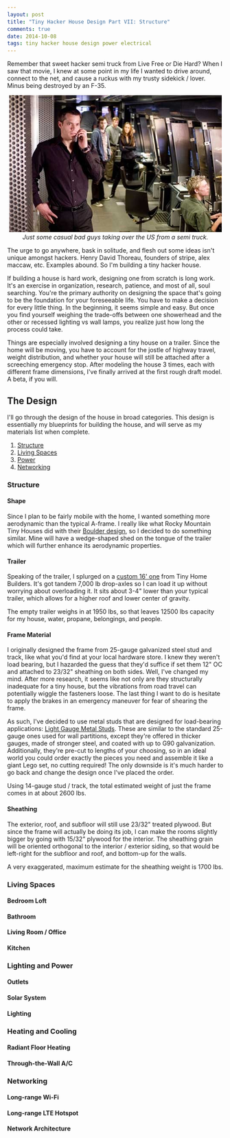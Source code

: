 ```yaml
---
layout: post
title: "Tiny Hacker House Design Part VII: Structure"
comments: true
date: 2014-10-08
tags: tiny hacker house design power electrical
---
```


<p class="lead">
Remember that sweet hacker semi truck from Live Free or Die Hard? When I saw
that movie, I knew at some point in my life I wanted to drive around, connect
to the net, and cause a ruckus with my trusty sidekick / lover. Minus being
destroyed by an F-35.
</p>

<center>
  <img src="/img/semi.jpg" alt="Semi">
  <div class="caption">
    <i>
      Just some casual bad guys taking over the US from a semi truck.
    </i>
  </div>
</center>

The urge to go anywhere, bask in solitude, and flesh out some ideas isn't
unique amongst hackers. Henry David Thoreau, founders of stripe, alex maccaw,
etc. Examples abound. So I'm building a tiny hacker house. 

If building a house is hard work, designing one from scratch is long work.
It's an exercise in organization, research, patience, and most of all, soul
searching. You're the primary authority on designing the space that's going to
be the foundation for your foreseeable life. You have to make a decision for
every little thing. In the beginning, it seems simple and easy. But once you
find yourself weighing the trade-offs between one showerhead and the other or
recessed lighting vs wall lamps, you realize just how long the process could
take.

Things are especially involved designing a tiny house on a trailer. Since the
home will be moving, you have to account for the jostle of highway travel,
weight distribution, and whether your house will still be attached after a
screeching emergency stop.  After modeling the house 3 times, each with
different frame dimensions, I've finally arrived at the first rough draft
model. A beta, if you will.

## The Design

I'll go through the design of the house in broad categories. This design is
essentially my blueprints for building the house, and will serve as my
materials list when complete.

<ol>
  <li><a href="#structure">Structure</a></li>
  <li><a href="#living-spaces">Living Spaces</a></li>
  <li><a href="#power">Power</a></li>
  <li><a href="#networking">Networking</a></li>
</ol>

<a name="structure"></a>
### Structure

#### Shape

Since I plan to be fairly mobile with the home, I wanted something more
aerodynamic than the typical A-frame. I really like what Rocky Mountain Tiny
Houses did with their [Boulder
design](http://rockymountaintinyhouses.com/plans/boulder), so I decided to do
something similar. Mine will have a wedge-shaped shed on the tongue of the
trailer which will further enhance its aerodynamic properties.

#### Trailer

Speaking of the trailer, I splurged on a [custom 16'
one](http://www.tinyhomebuilders.com/tiny-house-trailers) from Tiny Home
Builders. It's got tandem 7,000 lb drop-axles so I can load it up without worrying
about overloading it. It sits about 3-4" lower than your typical trailer, which
allows for a higher roof and lower center of gravity.

The empty trailer weighs in at 1950 lbs, so that leaves 12500 lbs capacity for
my house, water, propane, belongings, and people.

#### Frame Material

I originally designed the frame from 25-gauge galvanized steel stud and track,
like what you'd find at your local hardware store. I knew they weren't load
bearing, but I hazarded the guess that they'd suffice if set them 12" OC and attached to 23/32"
sheathing on both sides. Well, I've changed my mind. After more research, it
seems like not only are they structurally inadequate for a tiny house, but the
vibrations from road travel can potentially wiggle the fasteners loose. The
last thing I want to do is hesitate to apply the brakes in an emergency
maneuver for fear of shearing the frame.

As such, I've decided to use metal studs that are designed for load-bearing
applications: [Light Gauge Metal
Studs](http://buildipedia.com/aec-pros/construction-materials-and-methods/light-gauge-metal-stud-framing-planning-and-practices).
These are similar to the standard 25-gauge ones used for wall partitions,
except they're offered in thicker gauges, made of stronger steel, and coated
with up to G90 galvanization. Additionally, they're pre-cut to lengths of
your choosing, so in an ideal world you could order exactly the pieces you need
and assemble it like a giant Lego set, no cutting required! The only downside
is it's much harder to go back and change the design once I've placed the
order.

Using 14-gauge stud / track, the total estimated weight of just the frame comes
in at about 2600 lbs.

#### Sheathing

The exterior, roof, and subfloor will still use 23/32" treated plywood. But
since the frame will actually be doing its job, I can make the rooms slightly
bigger by going with 15/32" plywood for the interior. The sheathing grain will be
oriented orthogonal to the interior / exterior siding, so that would be
left-right for the subfloor and roof, and bottom-up for the walls.

A very exaggerated, maximum estimate for the sheathing weight is 1700 lbs.

<a name="living-spaces"></a>
### Living Spaces

#### Bedroom Loft

#### Bathroom

#### Living Room / Office

#### Kitchen

<a name="power"></a>
### Lighting and Power

#### Outlets

#### Solar System

#### Lighting

### Heating and Cooling

#### Radiant Floor Heating

#### Through-the-Wall A/C

<a name="networking"></a>
### Networking

#### Long-range Wi-Fi

#### Long-range LTE Hotspot

#### Network Architecture

